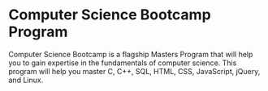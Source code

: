# Computer Science Bootcamp Program
 
Computer Science Bootcamp is a flagship Masters Program that will help you to gain expertise in the fundamentals of computer science. This program will help you master C, C++, SQL, HTML, CSS, JavaScript, jQuery, and Linux.
